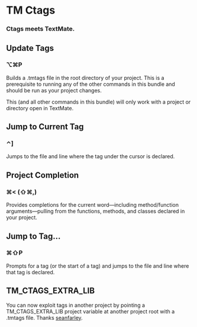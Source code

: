 TM Ctags
========

### Ctags meets TextMate.

Update Tags
-----------

### ⌥⌘P

Builds a .tmtags file in the root directory of your project. This is a prerequisite to running any of the other commands in this bundle and should be run as your project changes.

This (and all other commands in this bundle) will only work with a project or directory open in TextMate.

Jump to Current Tag
-------------------

### ⌃]

Jumps to the file and line where the tag under the cursor is declared.

Project Completion
------------------

### ⌘< (⇧⌘,)

Provides completions for the current word&mdash;including method/function arguments&mdash;pulling from the functions, methods, and classes declared in your project.

Jump to Tag...
--------------

### ⌘⇧P

Prompts for a tag (or the start of a tag) and jumps to the file and line where that tag is declared.

TM\_CTAGS\_EXTRA\_LIB
---------------------

You can now exploit tags in another project by pointing a TM\_CTAGS\_EXTRA\_LIB project variable at another project root with a .tmtags file. Thanks [seanfarley](http://github.com/seanfarley "seanfarley").